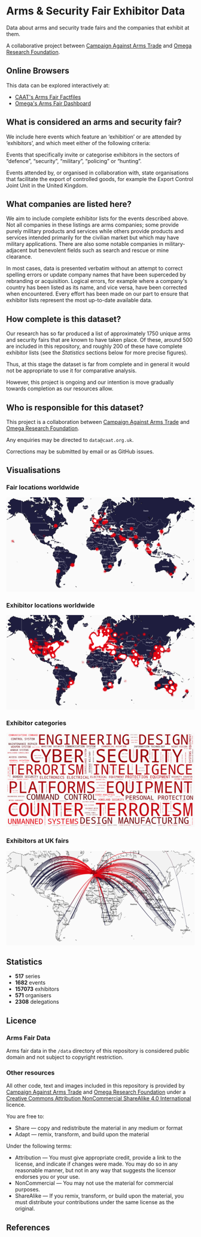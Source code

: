 # Arms & Security Fair Exhibitor Data

Data about arms and security trade fairs and the companies that exhibit at them.

A collaborative project between [Campaign Against Arms Trade](https://caat.org.uk) and [Omega Research Foundation](https://omegaresearchfoundation.org/).


## Online Browsers

This data can be explored interactively at:

-   [CAAT's Arms Fair Factfiles](https://caat.org.uk/data/arms-fairs)
-   [Omega's Arms Fair Dashboard](https://experience.arcgis.com/experience/da375ddd2fcc48a0b31eae58e2cf218e/)


## What is considered an arms and security fair?

We include here events which feature an ‘exhibition’ or are attended by ‘exhibitors’, and which meet either of the following criteria:

Events that specifically invite or categorise exhibitors in the sectors of “defence”, “security”, “military”, “policing” or “hunting”.

Events attended by, or organised in collaboration with, state organisations that facilitate the export of controlled goods, for example the Export Control Joint Unit in the United Kingdom.


## What companies are listed here?

We aim to include complete exhibitor lists for the events described above. Not all companies in these listings are arms companies; some provide purely military products and services while others provide products and services intended primarily for the civilian market but which may have military applications. There are also some notable companies in military-adjacent but benevolent fields such as search and rescue or mine clearance.

In most cases, data is presented verbatim without an attempt to correct spelling errors or update company names that have been superceded by rebranding or acquisition. Logical errors, for example where a company's country has been listed as its name, and vice versa, have been corrected when encountered. Every effort has been made on our part to ensure that exhibitor lists represent the most up-to-date available data.


## How complete is this dataset?

Our research has so far produced a list of approximately 1750 unique arms and security fairs that are known to have taken place. Of these, around 500 are included in this repository, and roughly 200 of these have complete exhibitor lists (see the *Statistics* sections below for more precise figures).

Thus, at this stage the dataset is far from complete and in general it would not be appropriate to use it for comparative analysis.

However, this project is ongoing and our intention is move gradually towards completion as our resources allow.


## Who is responsible for this dataset?

This project is a collaboration between [Campaign Against Arms Trade](https://caat.org.uk) and [Omega Research Foundation](https://omegaresearchfoundation.org/).

Any enquiries may be directed to `data@caat.org.uk`.

Corrections may be submitted by email or as GitHub issues.


## Visualisations

### Fair locations worldwide

![Heatmap of arms and security fair locations worldwide](/image/event.png?raw=true)

### Exhibitor locations worldwide

![Heatmap of arms and security fair exhibitor locations worldwide](/image/exhibitor.png?raw=true)

### Exhibitor categories

![Word cloud of arms and security fair exhibitor categories](/image/category.png?raw=true)

### Exhibitors at UK fairs

![World map of exhibitors travelling to arms and security fairs in the UK](/image/iso2.gb.travel.png?raw=true)


## Statistics

-   **517** series
-   **1682** events
-   **157073** exhibitors
-   **571** organisers
-   **2308** delegations


## Licence

### Arms Fair Data

Arms fair data in the `/data` directory of this repository is considered public domain and not subject to copyright restriction.


### Other resources

All other code, text and images included in this repository is provided by [Campaign Against Arms Trade](https://caat.org.uk) and [Omega Research Foundation](https://omegaresearchfoundation.org/) under a [Creative Commons Attribution NonCommercial ShareAlike 4.0 International](https://creativecommons.org/licenses/by-nc-sa/4.0/) licence.

You are free to:

-   Share — copy and redistribute the material in any medium or format
-   Adapt — remix, transform, and build upon the material

Under the following terms:

-   Attribution — You must give appropriate credit, provide a link to the license, and indicate if changes were made. You may do so in any reasonable manner, but not in any way that suggests the licensor endorses you or your use.
-   NonCommercial — You may not use the material for commercial purposes.
-   ShareAlike — If you remix, transform, or build upon the material, you must distribute your contributions under the same license as the original.


## References

